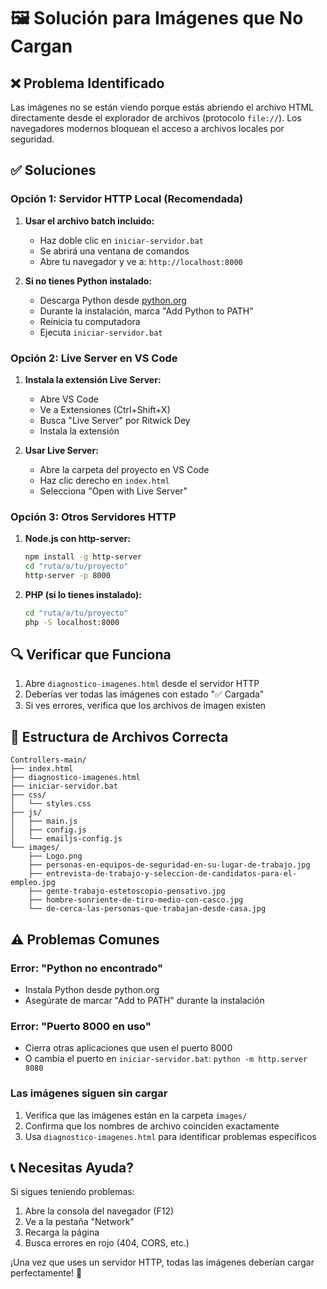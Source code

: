 # 🖼️ Solución para Imágenes que No Cargan

## ❌ Problema Identificado
Las imágenes no se están viendo porque estás abriendo el archivo HTML directamente desde el explorador de archivos (protocolo `file://`). Los navegadores modernos bloquean el acceso a archivos locales por seguridad.

## ✅ Soluciones

### Opción 1: Servidor HTTP Local (Recomendada)

1. **Usar el archivo batch incluido:**
   - Haz doble clic en `iniciar-servidor.bat`
   - Se abrirá una ventana de comandos
   - Abre tu navegador y ve a: `http://localhost:8000`

2. **Si no tienes Python instalado:**
   - Descarga Python desde [python.org](https://python.org)
   - Durante la instalación, marca "Add Python to PATH"
   - Reinicia tu computadora
   - Ejecuta `iniciar-servidor.bat`

### Opción 2: Live Server en VS Code

1. **Instala la extensión Live Server:**
   - Abre VS Code
   - Ve a Extensiones (Ctrl+Shift+X)
   - Busca "Live Server" por Ritwick Dey
   - Instala la extensión

2. **Usar Live Server:**
   - Abre la carpeta del proyecto en VS Code
   - Haz clic derecho en `index.html`
   - Selecciona "Open with Live Server"

### Opción 3: Otros Servidores HTTP

1. **Node.js con http-server:**
   ```bash
   npm install -g http-server
   cd "ruta/a/tu/proyecto"
   http-server -p 8000
   ```

2. **PHP (si lo tienes instalado):**
   ```bash
   cd "ruta/a/tu/proyecto"
   php -S localhost:8000
   ```

## 🔍 Verificar que Funciona

1. Abre `diagnostico-imagenes.html` desde el servidor HTTP
2. Deberías ver todas las imágenes con estado "✅ Cargada"
3. Si ves errores, verifica que los archivos de imagen existen

## 📁 Estructura de Archivos Correcta

```
Controllers-main/
├── index.html
├── diagnostico-imagenes.html
├── iniciar-servidor.bat
├── css/
│   └── styles.css
├── js/
│   ├── main.js
│   ├── config.js
│   └── emailjs-config.js
└── images/
    ├── Logo.png
    ├── personas-en-equipos-de-seguridad-en-su-lugar-de-trabajo.jpg
    ├── entrevista-de-trabajo-y-seleccion-de-candidatos-para-el-empleo.jpg
    ├── gente-trabajo-estetoscopio-pensativo.jpg
    ├── hombre-sonriente-de-tiro-medio-con-casco.jpg
    └── de-cerca-las-personas-que-trabajan-desde-casa.jpg
```

## ⚠️ Problemas Comunes

### Error: "Python no encontrado"
- Instala Python desde python.org
- Asegúrate de marcar "Add to PATH" durante la instalación

### Error: "Puerto 8000 en uso"
- Cierra otras aplicaciones que usen el puerto 8000
- O cambia el puerto en `iniciar-servidor.bat`: `python -m http.server 8080`

### Las imágenes siguen sin cargar
1. Verifica que las imágenes están en la carpeta `images/`
2. Confirma que los nombres de archivo coinciden exactamente
3. Usa `diagnostico-imagenes.html` para identificar problemas específicos

## 📞 Necesitas Ayuda?

Si sigues teniendo problemas:
1. Abre la consola del navegador (F12)
2. Ve a la pestaña "Network" 
3. Recarga la página
4. Busca errores en rojo (404, CORS, etc.)

¡Una vez que uses un servidor HTTP, todas las imágenes deberían cargar perfectamente! 🚀
